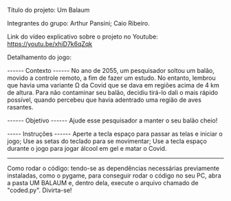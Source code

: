 Título do projeto: Um Balaum

Integrantes do grupo: 
Arthur Pansini;
Caio Ribeiro.

Link do vídeo explicativo sobre o projeto no Youtube: https://youtu.be/xhiD7k6qZqk

Detalhamento do jogo:

------ Contexto ------
No ano de 2055, um pesquisador soltou um balão, movido a controle remoto, a fim de fazer um estudo. No entanto, lembrou que havia uma variante Ω da Covid que se dava em regiões acima de 4 km de altura. Para não contaminar seu balão, decidiu tirá-lo dali o mais rápido possível, quando percebeu que havia adentrado uma região de aves rasantes. 

------ Objetivo ------
Ajude esse pesquisador a manter o seu balão cheio!

----- Instruções ------
Aperte a tecla espaço para passar as telas e iniciar o jogo;
Use as setas do teclado para se movimentar;
Use a tecla espaço durante o jogo para jogar álcool em gel e matar o Covid.

-----------------------
Como rodar o código: tendo-se as dependências necessárias previamente instaladas, como o pygame, para conseguir rodar o código no seu PC, abra a pasta UM BALAUM e, dentro dela, execute o arquivo chamado de "coded.py". Divirta-se!

